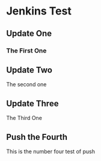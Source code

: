 # Jenkins Test
## Update One
### The First One
## Update Two
The second one
## Update Three
The Third One
## Push the Fourth
This is the number four test of push
